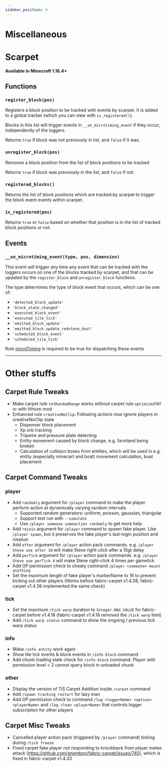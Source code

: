 ```yaml
---
sidebar_position: 4
---
```


# Miscellaneous

# Scarpet

**Available in Minecraft 1.16.4+**

## Functions

### `register_block(pos)`

Registers a block position to be tracked with events by scarpet. It is added to a global tracker (which you can view with `is_registered()`).

Blocks in this list will trigger events in `__on_microtiming_event` if they occur, independently of the loggers.

Returns `true` if block was not previously in list, and `false` if it was.

### `unregister_block(pos)`

Removes a block position from the list of block positions to be tracked

Returns `true` if block was previously in the list, and `false` if not.

### `registered_blocks()`

Returns the list of block positions which are tracked by scarpet to trigger the block event events within scarpet.

### `is_registered(pos)`

Returns `true` or `false` based on whether that position is in the list of tracked block positions or not.

## Events

### `__on_microtiming_event(type, pos, dimension)`

This event will trigger any time any event that can be tracked with the loggers occurs on one of the blocks tracked by scarpet, and that can be updated by the `register_block` and `unregister_block` functions.

The type determines the type of block event that occurs, which can be one of:

- `'detected_block_update'`
- `'block_state_changed'`
- `'executed_block_event'`
- `'executed_tile_tick'`
- `'emitted_block_update'`
- `'emitted_block_update_redstone_dust'`
- `'scheduled_block_event'`
- `'scheduled_tile_tick'`

Rule [microTiming](rules.md#microtiming) is required to be true for dispatching these events

-----------

# Other stuffs

## Carpet Rule Tweaks

- Make carpet rule `tntRandomRange` works without carpet rule `optimizedTNT` or with lithium mod
- Enhanced rule `creativeNoClip`: Following actions now ignore players in creativeNoClip state
  - Dispenser block placement
  - Xp orb tracking
  - Tripwire and pressure plate detecting
  - Entity movement caused by block change, e.g. farmland being broken
  - Calculation of collision boxes from entities, which will be used in e.g. entity (especially minecart and boat) movement calculation, boat placement

## Carpet Command Tweaks

### player

- Add `randomly` argument for `/player` command to make the player perform action at dynamically varying random intervals
  - Supported random generators: uniform, poisson, gaussian, triangular
  - Support test run with `--simulate`
  - Use `/player someone someaction randomly` to get more help
- Add `rejoin` argument for `/player` command to spawn fake player. Like `/player spawn`, but it preserves the fake player's last-login position and rotation
- Add `after` argument for `/player` action pack commands. e.g. `/player Steve use after 10` will make Steve right-click after a 10gt delay
- Add `perTick` argument for `/player` action pack commands. e.g. `/player Steve use perTick 4` will make Steve right-click 4 times per gametick
- Add OP permission check to cheaty command `/player <someone> mount anything`
- Set the maximum length of fake player's markerName to 16 to prevent kicking out other players (Works before fabric-carpet v1.4.38, fabric-carpet v1.4.38 implemented the same check)

### tick

- Set the maximum `/tick warp` duration to `Integer.MAX_VALUE` for fabric-carpet before v1.4.18 (fabric-carpet v1.4.18 removed the `/tick warp` limit)
- Add `/tick warp status` command to show the ongoing / previous tick warp status

### info

- Make `/info entity` work again
- Show tile tick events & block events in `/info block` command
- Add chunk loading state check for `/info block` command. Player with permission level < 2 cannot query block in unloaded chunk

### other

- Display the version of TIS Carpet Addition inside `/carpet` command
- Add `/spawn tracking restart` for lazy man
- Add OP permission check to command `/log <loggerName> <option> <playerName>` and `/log clean <playerName>` that controls logger subscription for other players

## Carpet Misc Tweaks

- Cancelled player action pack (triggered by `/player` command) ticking during `/tick freeze`
- Fixed carpet fake player not responding to knockback from player melee attack (https://github.com/gnembon/fabric-carpet/issues/745), which is fixed in fabric-carpet v1.4.33
